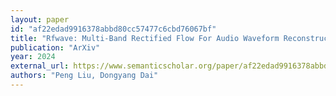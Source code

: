 ```yaml
---
layout: paper
id: "af22edad9916378abbd80cc57477c6cbd76067bf"
title: "Rfwave: Multi-Band Rectified Flow For Audio Waveform Reconstruction"
publication: "ArXiv"
year: 2024
external_url: https://www.semanticscholar.org/paper/af22edad9916378abbd80cc57477c6cbd76067bf
authors: "Peng Liu, Dongyang Dai"
---
```

